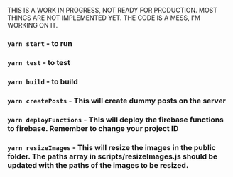 THIS IS A WORK IN PROGRESS, NOT READY FOR PRODUCTION.
MOST THINGS ARE NOT IMPLEMENTED YET.
THE CODE IS A MESS, I'M WORKING ON IT.

### `yarn start` - to run

### `yarn test` - to test

### `yarn build` - to build

### `yarn createPosts` - This will create dummy posts on the server

### `yarn deployFunctions` - This will deploy the firebase functions to firebase. Remember to change your project ID

### `yarn resizeImages` - This will resize the images in the public folder. The paths array in scripts/resizeImages.js should be updated with the paths of the images to be resized.
